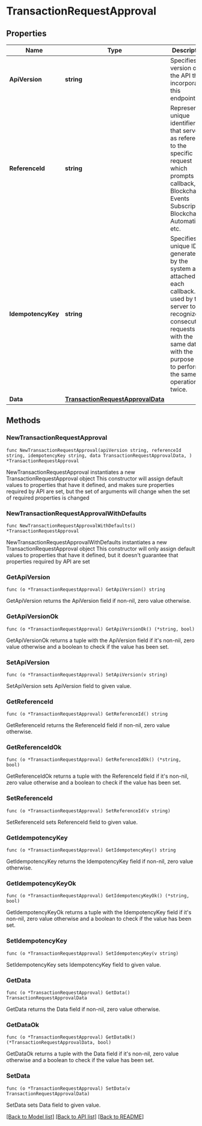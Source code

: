 # TransactionRequestApproval

## Properties

Name | Type | Description | Notes
------------ | ------------- | ------------- | -------------
**ApiVersion** | **string** | Specifies the version of the API that incorporates this endpoint. | 
**ReferenceId** | **string** | Represents a unique identifier that serves as reference to the specific request which prompts a callback, e.g. Blockchain Events Subscription, Blockchain Automation, etc. | 
**IdempotencyKey** | **string** | Specifies a unique ID generated by the system and attached to each callback. It is used by the server to recognize consecutive requests with the same data with the purpose not to perform the same operation twice. | 
**Data** | [**TransactionRequestApprovalData**](TransactionRequestApprovalData.md) |  | 

## Methods

### NewTransactionRequestApproval

`func NewTransactionRequestApproval(apiVersion string, referenceId string, idempotencyKey string, data TransactionRequestApprovalData, ) *TransactionRequestApproval`

NewTransactionRequestApproval instantiates a new TransactionRequestApproval object
This constructor will assign default values to properties that have it defined,
and makes sure properties required by API are set, but the set of arguments
will change when the set of required properties is changed

### NewTransactionRequestApprovalWithDefaults

`func NewTransactionRequestApprovalWithDefaults() *TransactionRequestApproval`

NewTransactionRequestApprovalWithDefaults instantiates a new TransactionRequestApproval object
This constructor will only assign default values to properties that have it defined,
but it doesn't guarantee that properties required by API are set

### GetApiVersion

`func (o *TransactionRequestApproval) GetApiVersion() string`

GetApiVersion returns the ApiVersion field if non-nil, zero value otherwise.

### GetApiVersionOk

`func (o *TransactionRequestApproval) GetApiVersionOk() (*string, bool)`

GetApiVersionOk returns a tuple with the ApiVersion field if it's non-nil, zero value otherwise
and a boolean to check if the value has been set.

### SetApiVersion

`func (o *TransactionRequestApproval) SetApiVersion(v string)`

SetApiVersion sets ApiVersion field to given value.


### GetReferenceId

`func (o *TransactionRequestApproval) GetReferenceId() string`

GetReferenceId returns the ReferenceId field if non-nil, zero value otherwise.

### GetReferenceIdOk

`func (o *TransactionRequestApproval) GetReferenceIdOk() (*string, bool)`

GetReferenceIdOk returns a tuple with the ReferenceId field if it's non-nil, zero value otherwise
and a boolean to check if the value has been set.

### SetReferenceId

`func (o *TransactionRequestApproval) SetReferenceId(v string)`

SetReferenceId sets ReferenceId field to given value.


### GetIdempotencyKey

`func (o *TransactionRequestApproval) GetIdempotencyKey() string`

GetIdempotencyKey returns the IdempotencyKey field if non-nil, zero value otherwise.

### GetIdempotencyKeyOk

`func (o *TransactionRequestApproval) GetIdempotencyKeyOk() (*string, bool)`

GetIdempotencyKeyOk returns a tuple with the IdempotencyKey field if it's non-nil, zero value otherwise
and a boolean to check if the value has been set.

### SetIdempotencyKey

`func (o *TransactionRequestApproval) SetIdempotencyKey(v string)`

SetIdempotencyKey sets IdempotencyKey field to given value.


### GetData

`func (o *TransactionRequestApproval) GetData() TransactionRequestApprovalData`

GetData returns the Data field if non-nil, zero value otherwise.

### GetDataOk

`func (o *TransactionRequestApproval) GetDataOk() (*TransactionRequestApprovalData, bool)`

GetDataOk returns a tuple with the Data field if it's non-nil, zero value otherwise
and a boolean to check if the value has been set.

### SetData

`func (o *TransactionRequestApproval) SetData(v TransactionRequestApprovalData)`

SetData sets Data field to given value.



[[Back to Model list]](../README.md#documentation-for-models) [[Back to API list]](../README.md#documentation-for-api-endpoints) [[Back to README]](../README.md)


